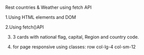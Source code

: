 Rest countries & Weather using fetch API

1.Using HTML elements and DOM

2.Using fetch()API

3. 3 cards with national flag, capital, Region and country code.

4. for page responsive using classes: row col-lg-4 col-sm-12
